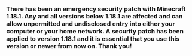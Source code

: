 ### There has been an emergency security patch with Minecraft 1.18.1. Any and all versions below 1.18.1 are affected and can allow unpermitted and undisclosed entry into either your computer or your home network. A security patch has been applied to version 1.18.1 and it is essential that you use this version or newer from now on. Thank you!

